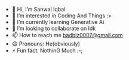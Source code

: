 - 👋 Hi, I’m Sanwal Iqbal
- 👀 I’m interested in Coding And Things :>
- 🌱 I’m currently learning Generative Ai
- 💞️ I’m looking to collaborate on Idk
- 📫 How to reach me badbiz0007@gmail.com
- 😄 Pronouns: He(obviously)
- ⚡ Fun fact: NothinG Much :-;

<!---
sanwaliqbal07/sanwaliqbal07 is a ✨ special ✨ repository because its `README.md` (this file) appears on your GitHub profile.
You can click the Preview link to take a look at your changes.
--->
